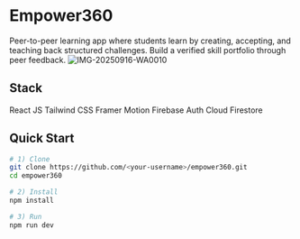 # Empower360

Peer-to-peer learning app where students learn by creating, accepting, and teaching back structured challenges. Build a verified skill portfolio through peer feedback.
![IMG-20250916-WA0010](https://github.com/user-attachments/assets/c61f9a54-fe0a-4f84-a954-3b045f1ebb4d)


## Stack
React JS
Tailwind CSS
Framer Motion
Firebase Auth
Cloud Firestore

## Quick Start
```bash
# 1) Clone
git clone https://github.com/<your-username>/empower360.git
cd empower360

# 2) Install
npm install

# 3) Run
npm run dev


